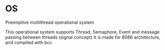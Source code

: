 # OS
Preemptive multithread operational system

This operational system supports Thread, Semaphore, Event and message passing between threads (signal concept)
It is made for 8086 architecture, and compiled with bcc
